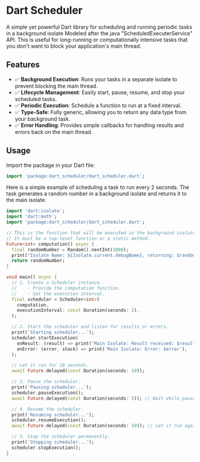 # Dart Scheduler

A simple yet powerful Dart library for scheduling and running periodic tasks in a background isolate Modeled after the java "ScheduledExecuterService" API. This is useful for long-running or computationally intensive tasks that you don't want to block your application's main thread.

## Features

- ✅ **Background Execution**: Runs your tasks in a separate isolate to prevent blocking the main thread.
- ✅ **Lifecycle Management**: Easily start, pause, resume, and stop your scheduled tasks.
- ✅ **Periodic Execution**: Schedule a function to run at a fixed interval.
- ✅ **Type-Safe**: Fully generic, allowing you to return any data type from your background task.
- ✅ **Error Handling**: Provides simple callbacks for handling results and errors back on the main thread.

## Usage

Import the package in your Dart file:

```dart
import 'package:dart_scheduler/dart_scheduler.dart';
```

Here is a simple example of scheduling a task to run every 2 seconds. The task generates a random number in a background isolate and returns it to the main isolate.

```dart
import 'dart:isolate';
import 'dart:math';
import 'package:dart_scheduler/dart_scheduler.dart';

// This is the function that will be executed in the background isolate.
// It must be a top-level function or a static method.
Future<int> computation() async {
  final randomNumber = Random().nextInt(1000);
  print("Isolate Name: ${Isolate.current.debugName}, returning: $randomNumber");
  return randomNumber;
}

void main() async {
  // 1. Create a Scheduler instance.
  //    - Provide the computation function.
  //    - Set the execution interval.
  final scheduler = Scheduler<int>(
    computation,
    executionInterval: const Duration(seconds: 2),
  );

  // 2. Start the scheduler and listen for results or errors.
  print('Starting scheduler...');
  scheduler.startExecution(
    onResult: (result) => print('Main Isolate: Result received: $result'),
    onError: (error, stack) => print('Main Isolate: Error: $error'),
  );

  // Let it run for 10 seconds.
  await Future.delayed(const Duration(seconds: 10));

  // 3. Pause the scheduler.
  print('Pausing scheduler...');
  scheduler.pauseExecution();
  await Future.delayed(const Duration(seconds: 5)); // Wait while paused

  // 4. Resume the scheduler.
  print('Resuming scheduler...');
  scheduler.resumeExecution();
  await Future.delayed(const Duration(seconds: 10)); // Let it run again

  // 5. Stop the scheduler permanently.
  print('Stopping scheduler...');
  scheduler.stopExecution();
}
```
